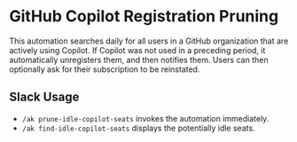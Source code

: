 # GitHub Copilot Registration Pruning

This automation searches daily for all users in a GitHub organization that are actively using Copilot.
If Copilot was not used in a preceding period, it automatically unregisters them, and then notifies them.
Users can then optionally ask for their subscription to be reinstated.

## Slack Usage

- `/ak prune-idle-copilot-seats` invokes the automation immediately.
- `/ak find-idle-copilot-seats` displays the potentially idle seats.
